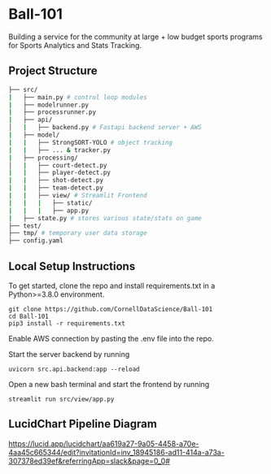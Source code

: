 # Ball-101
Building a service for the community at large + low budget sports programs for Sports Analytics and Stats Tracking.

## Project Structure

```bash
├── src/
|   ├── main.py # control loop modules
|   ├── modelrunner.py
|   ├── processrunner.py
|   ├── api/
│   |   ├── backend.py # Fastapi backend server + AWS
|   ├── model/
|   |   ├── StrongSORT-YOLO # object tracking
|   |   ├── ... & tracker.py
|   ├── processing/
│   |   ├── court-detect.py
|   |   ├── player-detect.py
|   |   ├── shot-detect.py
|   |   ├── team-detect.py
|   |   ├── view/ # Streamlit Frontend
|   |   |   ├── static/
|   |   |   ├── app.py
|   ├── state.py # stores various state/stats on game
├── test/
├── tmp/ # temporary user data storage
├── config.yaml
```

## Local Setup Instructions
To get started, clone the repo and install requirements.txt in a Python>=3.8.0 environment.
```
git clone https://github.com/CornellDataScience/Ball-101
cd Ball-101
pip3 install -r requirements.txt
```

Enable AWS connection by pasting the .env file into the repo.

Start the server backend by running
```
uvicorn src.api.backend:app --reload
```

Open a new bash terminal and start the frontend by running
```
streamlit run src/view/app.py
```

## LucidChart Pipeline Diagram 
https://lucid.app/lucidchart/aa619a27-9a05-4458-a70e-4aa45c665344/edit?invitationId=inv_18945186-ad11-414a-a73a-307378ed39ef&referringApp=slack&page=0_0#